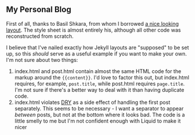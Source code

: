 My Personal Blog
----------------

First of all, thanks to Basil Shkara, from whom I borrowed [a nice looking layout](http://www.neat.io/posts/). The style sheet is almost entirely his, although all other code was reconstructed from scratch.

I believe that I've nailed exactly how Jekyll layouts are "supposed" to be set up, so this *should* serve as a useful example if you want to make your own. I'm not sure about two things:

1. index.html and post.html contain almost the same HTML code for the markup around the `{{content}}`. I'd love to factor this out, but index.html requires, for example, `post.title`, while post.html requires `page.title`. I'm not sure if there's a better way to deal with it than having duplicate code. 
2. index.html violates [DRY](https://en.wikipedia.org/wiki/Don%27t_repeat_yourself) as a side effect of handling the first post separately. This seems to be necessary - I want a separator to appear *between* posts, but not at the bottom  where it looks bad. The code is a little smelly to me but I'm not confident enough with Liquid to make it nicer